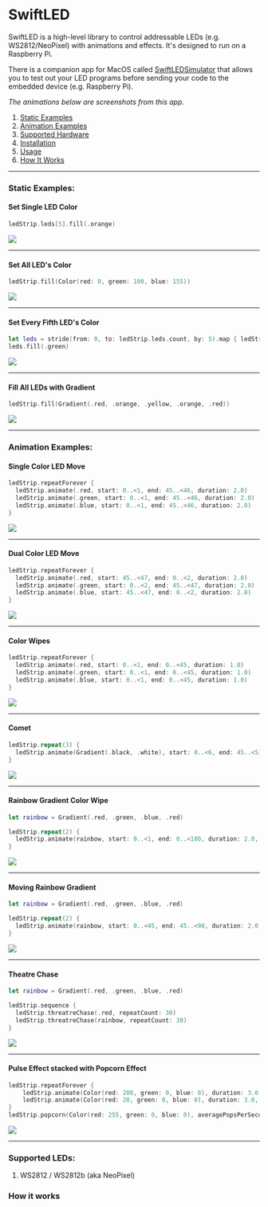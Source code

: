 # SwiftLED

SwiftLED is a high-level library to control addressable LEDs (e.g. WS2812/NeoPixel) with animations and effects. It's designed to run on a Raspberry Pi.

There is a companion app for MacOS called [SwiftLEDSimulator](https://github.com/kevinbrewster/SwiftLEDSimulator) that allows you to test out your LED programs before sending your code to the embedded device (e.g. Raspberry Pi). 

*The animations below are screenshots from this app.*

1. [Static Examples](#static-examples)
2. [Animation Examples](#animation-examples)
3. [Supported Hardware](#supported-hardware)
4. [Installation](#installation)
5. [Usage](#usage)
6. [How It Works](#how-it-works)

---

### Static Examples:

#### Set Single LED Color
```swift
ledStrip.leds[5].fill(.orange)
```
![](https://github.com/kevinbrewster/Documentation/blob/master/SwiftLED/single_color_orange.png)

---

#### Set All LED's Color
```swift
ledStrip.fill(Color(red: 0, green: 100, blue: 155))
```
![](https://github.com/kevinbrewster/Documentation/blob/master/SwiftLED/teal_fill.png)

---

#### Set Every Fifth LED's Color
```swift
let leds = stride(from: 0, to: ledStrip.leds.count, by: 5).map { ledStrip.leds[$0] }
leds.fill(.green)
```
![](https://github.com/kevinbrewster/Documentation/blob/master/SwiftLED/every_5_fill.png)

---

#### Fill All LEDs with Gradient
```swift
ledStrip.fill(Gradient(.red, .orange, .yellow, .orange, .red))
```
![](https://github.com/kevinbrewster/Documentation/blob/master/SwiftLED/gradient_fill.png)

---

### Animation Examples:

#### Single Color LED Move
```swift
ledStrip.repeatForever {
  ledStrip.animate(.red, start: 0..<1, end: 45..<46, duration: 2.0)
  ledStrip.animate(.green, start: 0..<1, end: 45..<46, duration: 2.0)
  ledStrip.animate(.blue, start: 0..<1, end: 45..<46, duration: 2.0)
}
```
![](https://github.com/kevinbrewster/Documentation/blob/master/SwiftLED/single_loop.png)

---

#### Dual Color LED Move
```swift
ledStrip.repeatForever {
  ledStrip.animate(.red, start: 45..<47, end: 0..<2, duration: 2.0)
  ledStrip.animate(.green, start: 0..<2, end: 45..<47, duration: 2.0)
  ledStrip.animate(.blue, start: 45..<47, end: 0..<2, duration: 2.0)
}
```
![](https://github.com/kevinbrewster/Documentation/blob/master/SwiftLED/dual_loop.png)

---

#### Color Wipes
```swift
ledStrip.repeatForever {
  ledStrip.animate(.red, start: 0..<1, end: 0..<45, duration: 1.0)
  ledStrip.animate(.green, start: 0..<1, end: 0..<45, duration: 1.0)
  ledStrip.animate(.blue, start: 0..<1, end: 0..<45, duration: 1.0)
}
```
![](https://github.com/kevinbrewster/Documentation/blob/master/SwiftLED/color_wipe.png)

---

#### Comet
```swift
ledStrip.repeat(3) {
  ledStrip.animate(Gradient(.black, .white), start: 0..<6, end: 45..<51, duration: 2)
}
```
![](https://github.com/kevinbrewster/Documentation/blob/master/SwiftLED/comet.png)

---

#### Rainbow Gradient Color Wipe
```swift
let rainbow = Gradient(.red, .green, .blue, .red)

ledStrip.repeat(2) {
  ledStrip.animate(rainbow, start: 0..<1, end: 0..<180, duration: 2.0, fillSize: 180)
}
```
![](https://github.com/kevinbrewster/Documentation/blob/master/SwiftLED/gradient_wipe.png)

---

#### Moving Rainbow Gradient
```swift
let rainbow = Gradient(.red, .green, .blue, .red)

ledStrip.repeat(2) {
  ledStrip.animate(rainbow, start: 0..<45, end: 45..<90, duration: 2.0)
}
```
![](https://github.com/kevinbrewster/Documentation/blob/master/SwiftLED/gradient_move.gif)

---

#### Theatre Chase
```swift
let rainbow = Gradient(.red, .green, .blue, .red)

ledStrip.sequence {
  ledStrip.threatreChase(.red, repeatCount: 30)
  ledStrip.threatreChase(rainbow, repeatCount: 30)
}
```
![](https://github.com/kevinbrewster/Documentation/blob/master/SwiftLED/theatre_chase.gif)

---

#### Pulse Effect stacked with Popcorn Effect
```swift
ledStrip.repeatForever {
    ledStrip.animate(Color(red: 200, green: 0, blue: 0), duration: 3.0, curve: .easeOut)
    ledStrip.animate(Color(red: 20, green: 0, blue: 0), duration: 3.0, curve: .easeIn)
}
ledStrip.popcorn(Color(red: 255, green: 0, blue: 0), averagePopsPerSecond: 6, averagePopDuration: 0.6)
```
![](https://github.com/kevinbrewster/Documentation/blob/master/SwiftLED/pulse_popcorn.gif)

---


### Supported LEDs:
1. WS2812 / WS2812b (aka NeoPixel)



### How it works

